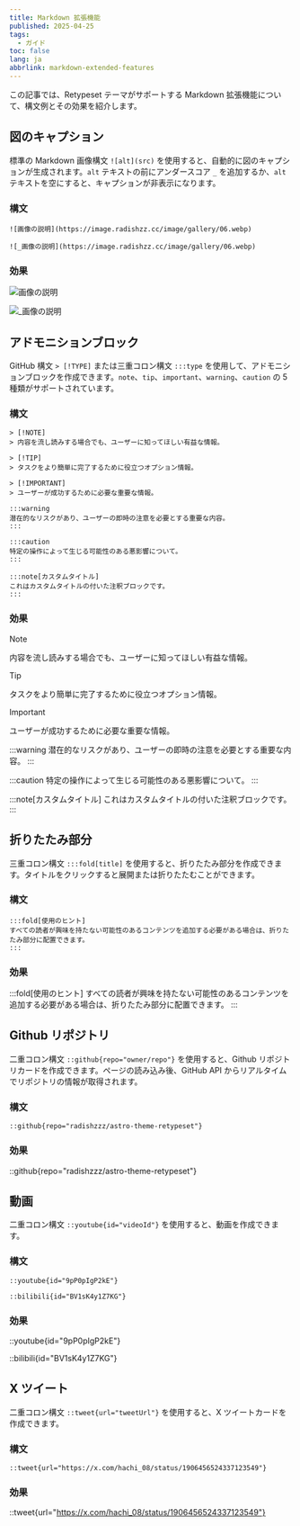 ```yaml
---
title: Markdown 拡張機能
published: 2025-04-25
tags:
  - ガイド
toc: false
lang: ja
abbrlink: markdown-extended-features
---
```


この記事では、Retypeset テーマがサポートする Markdown 拡張機能について、構文例とその効果を紹介します。

## 図のキャプション

標準の Markdown 画像構文 `![alt](src)` を使用すると、自動的に図のキャプションが生成されます。`alt` テキストの前にアンダースコア `_` を追加するか、`alt` テキストを空にすると、キャプションが非表示になります。

### 構文

```
![画像の説明](https://image.radishzz.cc/image/gallery/06.webp)

![_画像の説明](https://image.radishzz.cc/image/gallery/06.webp)
```

### 効果

![画像の説明](https://image.radishzz.cc/image/gallery/06.webp)

![_画像の説明](https://image.radishzz.cc/image/gallery/06.webp)

## アドモニションブロック

GitHub 構文 `> [!TYPE]` または三重コロン構文 `:::type` を使用して、アドモニションブロックを作成できます。`note`、`tip`、`important`、`warning`、`caution` の 5 種類がサポートされています。

### 構文

```
> [!NOTE]
> 内容を流し読みする場合でも、ユーザーに知ってほしい有益な情報。

> [!TIP]
> タスクをより簡単に完了するために役立つオプション情報。

> [!IMPORTANT]
> ユーザーが成功するために必要な重要な情報。

:::warning
潜在的なリスクがあり、ユーザーの即時の注意を必要とする重要な内容。
:::

:::caution
特定の操作によって生じる可能性のある悪影響について。
:::

:::note[カスタムタイトル]
これはカスタムタイトルの付いた注釈ブロックです。
:::
```

### 効果

> [!NOTE]
> 内容を流し読みする場合でも、ユーザーに知ってほしい有益な情報。

> [!TIP]
> タスクをより簡単に完了するために役立つオプション情報。

> [!IMPORTANT]
> ユーザーが成功するために必要な重要な情報。

:::warning
潜在的なリスクがあり、ユーザーの即時の注意を必要とする重要な内容。
:::

:::caution
特定の操作によって生じる可能性のある悪影響について。
:::

:::note[カスタムタイトル]
これはカスタムタイトルの付いた注釈ブロックです。
:::

## 折りたたみ部分

三重コロン構文 `:::fold[title]` を使用すると、折りたたみ部分を作成できます。タイトルをクリックすると展開または折りたたむことができます。

### 構文

```
:::fold[使用のヒント]
すべての読者が興味を持たない可能性のあるコンテンツを追加する必要がある場合は、折りたたみ部分に配置できます。
:::
```

### 効果

:::fold[使用のヒント]
すべての読者が興味を持たない可能性のあるコンテンツを追加する必要がある場合は、折りたたみ部分に配置できます。
:::

## Github リポジトリ

二重コロン構文 `::github{repo="owner/repo"}` を使用すると、Github リポジトリカードを作成できます。ページの読み込み後、GitHub API からリアルタイムでリポジトリの情報が取得されます。

### 構文

```
::github{repo="radishzzz/astro-theme-retypeset"}
```

### 効果

::github{repo="radishzzz/astro-theme-retypeset"}

## 動画

二重コロン構文 `::youtube{id="videoId"}` を使用すると、動画を作成できます。

### 構文

```
::youtube{id="9pP0pIgP2kE"}

::bilibili{id="BV1sK4y1Z7KG"}
```

### 効果

::youtube{id="9pP0pIgP2kE"}

::bilibili{id="BV1sK4y1Z7KG"}

## X ツイート

二重コロン構文 `::tweet{url="tweetUrl"}` を使用すると、X ツイートカードを作成できます。

### 構文

```
::tweet{url="https://x.com/hachi_08/status/1906456524337123549"}
```

### 効果

::tweet{url="https://x.com/hachi_08/status/1906456524337123549"}
